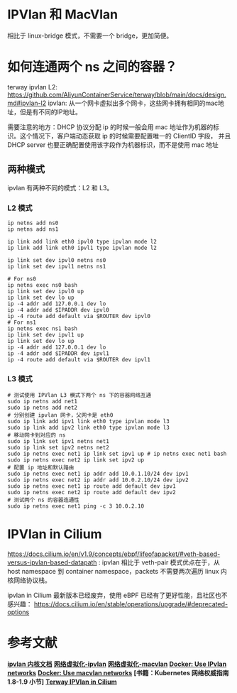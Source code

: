 
# IPVlan 和 MacVlan
相比于 linux-bridge 模式，不需要一个 bridge，更加简便。


# 如何连通两个 ns 之间的容器？

terway ipvlan L2: https://github.com/AliyunContainerService/terway/blob/main/docs/design.md#ipvlan-l2
ipvlan: 从一个网卡虚拟出多个网卡，这些网卡拥有相同的mac地址，但是有不同的IP地址。

需要注意的地方：DHCP 协议分配 ip 的时候一般会用 mac 地址作为机器的标识。这个情况下，客户端动态获取 ip 的时候需要配置唯一的 ClientID 字段，
并且 DHCP server 也要正确配置使用该字段作为机器标识，而不是使用 mac 地址

## 两种模式
ipvlan 有两种不同的模式：L2 和 L3。

### L2 模式

```shell
ip netns add ns0
ip netns add ns1

ip link add link eth0 ipvl0 type ipvlan mode l2
ip link add link eth0 ipvl1 type ipvlan mode l2

ip link set dev ipvl0 netns ns0
ip link set dev ipvl1 netns ns1

# For ns0
ip netns exec ns0 bash
ip link set dev ipvl0 up
ip link set dev lo up
ip -4 addr add 127.0.0.1 dev lo
ip -4 addr add $IPADDR dev ipvl0
ip -4 route add default via $ROUTER dev ipvl0
# For ns1
ip netns exec ns1 bash
ip link set dev ipvl1 up
ip link set dev lo up
ip -4 addr add 127.0.0.1 dev lo
ip -4 addr add $IPADDR dev ipvl1
ip -4 route add default via $ROUTER dev ipvl1
```

### L3 模式

```shell
# 测试使用 IPVlan L3 模式下两个 ns 下的容器网络互通
sudo ip netns add net1
sudo ip netns add net2
# 分别创建 ipvlan 网卡，父网卡是 eth0
sudo ip link add ipv1 link eth0 type ipvlan mode l3
sudo ip link add ipv2 link eth0 type ipvlan mode l3
# 移动网卡到对应的 ns
sudo ip link set ipv1 netns net1
sudo ip link set ipv2 netns net2
sudo ip netns exec net1 ip link set ipv1 up # ip netns exec net1 bash
sudo ip netns exec net2 ip link set ipv2 up
# 配置 ip 地址和默认路由
sudo ip netns exec net1 ip addr add 10.0.1.10/24 dev ipv1
sudo ip netns exec net2 ip addr add 10.0.2.10/24 dev ipv2
sudo ip netns exec net1 ip route add default dev ipv1
sudo ip netns exec net2 ip route add default dev ipv2
# 测试两个 ns 的容器连通性
sudo ip netns exec net1 ping -c 3 10.0.2.10
```


# IPVlan in Cilium
https://docs.cilium.io/en/v1.9/concepts/ebpf/lifeofapacket/#veth-based-versus-ipvlan-based-datapath :
ipvlan 相比于 veth-pair 模式优点在于，从 host namespace 到 container namespace，packets 不需要两次遍历 linux 内核网络协议栈。

ipvlan in Cilium 最新版本已经废弃，使用 eBPF 已经有了更好性能，且社区也不感兴趣：
https://docs.cilium.io/en/stable/operations/upgrade/#deprecated-options


# 参考文献
**[ipvlan 内核文档](https://www.kernel.org/doc/Documentation/networking/ipvlan.txt)**
**[网络虚拟化-ipvlan](https://cizixs.com/2017/02/17/network-virtualization-ipvlan/)**
**[网络虚拟化-macvlan](https://cizixs.com/2017/02/14/network-virtualization-macvlan/)**
**[Docker: Use IPvlan networks](https://docs.docker.com/network/ipvlan/)**
**[Docker: Use macvlan networks](https://docs.docker.com/network/macvlan/)**
**[书籍：Kubernetes 网络权威指南 1.8-1.9 小节]**
**[Terway IPVlan in Cilium](https://github.com/cilium/cilium/pull/10251)**
